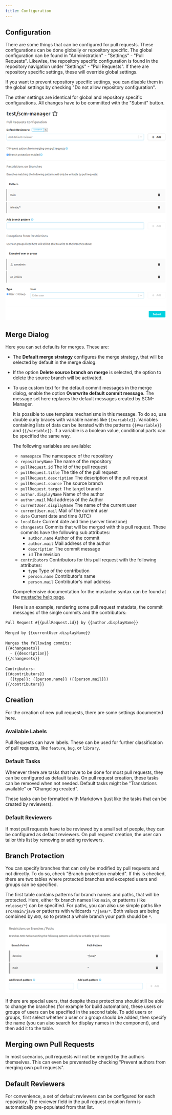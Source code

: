 ```yaml
---
title: Configuration
---
```


## Configuration

There are some things that can be configured for pull requests.
These configurations can be done globally or repository specific. The global configuration can be found in
"Administration" - "Settings" - "Pull Requests". Likewise, the repository specific configuration is found
in the repository navigation under "Settings" - "Pull Requests". If there are repository specific settings,
these will override global settings.

If you want to prevent repository specific settings, you can disable them in the global settings by checking
"Do not allow repository configuration".

The other settings are identical for global and repository specific configurations. All changes have to be
committed with the "Submit" button.

![Configuration for pull requests](assets/pull_request_configuration.png)

## Merge Dialog

Here you can set defaults for merges. These are:

- The **Default merge strategy** configures the merge strategy, that will be selected by default in the merge dialog.
- If the option **Delete source branch on merge** is selected, the option to delete the source branch will be activated.
- To use custom text for the default commit messages in the merge dialog, enable the option **Overwrite default
  commit message**. The message set here replaces the default messages created by SCM-Manager.

  It is possible to use template mechanisms in this message. To do so, use double curly braces with variable names
  like `{{variable}}`. Variables containing lists of data can be iterated with the patterns `{{#variable}}` and
  `{{/variable}}`. If a variable is a boolean value, conditional parts can be specified the same way.

  The following variables are available:
  - `namespace` The namespace of the repository
  - `repositoryName` The name of the repository
  - `pullRequest.id` The id of the pull request
  - `pullRequest.title` The title of the pull request
  - `pullRequest.description` The description of the pull request
  - `pullRequest.source` The source branch
  - `pullRequest.target` The target branch
  - `author.displayName` Name of the author
  - `author.mail` Mail address of the Author
  - `currentUser.displayName` The name of the current user
  - `currentUser.mail` Mail of the current user
  - `date` Current date and time (UTC)
  - `localDate` Current date and time (server timezone)
  - `changesets` Commits that will be merged with this pull request. These commits have the following sub attributes:
    - `author.name` Author of the commit
    - `author.mail` Mail address of the author
    - `description` The commit message
    - `id` The revision
  - `contributors` Contributors for this pull request with the following attributes:
    - `type` Type of the contribution
    - `person.name` Contributor's name
    - `person.mail` Contributor's mail address

  Comprehensive documentation for the mustache syntax can be found at the [mustache help page](https://mustache.github.io/).

  Here is an example, rendering some pull request metadata, the commit messages of the single commits and the contributors:

```
Pull Request #{{pullRequest.id}} by {{author.displayName}}

Merged by {{currentUser.displayName}}

Merges the following commits:
{{#changesets}}
  - {{description}}
{{/changesets}}

Contributors:
{{#contributors}}
  {{type}}: {{person.name}} ({{person.mail}})
{{/contributors}}
```

## Creation

For the creation of new pull requests, there are some settings documented here.

### Available Labels

Pull Requests can have labels. These can be used for further classification of pull requests,
like `feature`, `bug`, or `library`.

### Default Tasks

Whenever there are tasks that have to be done for most pull requests, they can be configured
as default tasks. On pull request creation, these tasks can be removed when not needed.
Default tasks might be "Translations available" or "Changelog created".

These tasks can be formatted with Markdown (just like the tasks that can be created by reviewers).

### Default Reviewers

If most pull requests have to be reviewed by a small set of people, they can be configured
as default reviewers. On pull request creation, the user can tailor this list by removing
or adding reviewers.

## Branch Protection

You can specify branches that can only be modified by pull requests and not directly. To do so, check
"Branch protection enabled". If this is checked, there are two tables where protected branches and excepted
users and groups can be specified.

The first table contains patterns for branch names and paths, that will be protected. Here, either fix branch names
like `main`, or patterns (like `release/*`) can be specified. 
For paths, you can also use simple paths like `src/main/java` or patterns with wildcards `*/java/*`.
Both values are being combined by `AND`, so to protect a whole branch your path should be `*`.

![Branch Restriction](assets/branch_restrictions.png)

If there are special users, that despite these protections should still be able to change the branches (for
example for build automation), these users or groups of users can be specified in the second table. To add
users or groups, first select whether a user or a group should be added, then specify the name (you can also
search for display names in the component), and then add it to the table.

## Merging own Pull Requests

In most scenarios, pull requests will not be merged by the authors themselves. This can even be prevented
by checking "Prevent authors from merging own pull requests".

## Default Reviewers

For convenience, a set of default reviewers can be configured for each repository. The reviewer field in the
pull request creation form is automatically pre-populated from that list.

